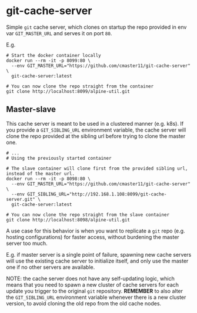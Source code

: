# git-cache-server

Simple `git` cache server, which clones on startup the repo provided in env var `GIT_MASTER_URL` and serves it on port `80`.

E.g. 
```
# Start the docker container locally
docker run --rm -it -p 8099:80 \
  --env GIT_MASTER_URL="https://github.com/cmaster11/git-cache-server" \
  git-cache-server:latest

# You can now clone the repo straight from the container
git clone http://localhost:8099/alpine-util.git
```

## Master-slave

This cache server is meant to be used in a clustered manner (e.g. k8s). If you provide a `GIT_SIBLING_URL` environment variable, the cache server will clone the repo provided at the sibling url before trying to clone the master one. 

```
# ...
# Using the previously started container

# The slave container will clone first from the provided sibling url, instead of the master url.
docker run --rm -it -p 8098:80 \
  --env GIT_MASTER_URL="https://github.com/cmaster11/git-cache-server" \
  --env GIT_SIBLING_URL="http://192.168.1.108:8099/git-cache-server.git" \
  git-cache-server:latest

# You can now clone the repo straight from the slave container
git clone http://localhost:8098/alpine-util.git
```

A use case for this behavior is when you want to replicate a `git` repo (e.g. hosting configurations) for faster access, without burdening the master server too much. 

E.g. if master server is a single point of failure, spawning new cache servers will use the existing cache server to initialize itself, and only use the master one if no other servers are available.

NOTE: the cache server does not have any self-updating logic, which means that you need to spawn a new cluster of cache servers for each update you trigger to the original `git` repository. **REMEMBER** to also alter the `GIT_SIBLING_URL` environment variable whenever there is a new cluster version, to avoid cloning the old repo from the old cache nodes.